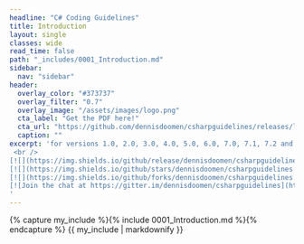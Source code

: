 ```yaml
---
headline: "C# Coding Guidelines"
title: Introduction
layout: single
classes: wide
read_time: false
path: "_includes/0001_Introduction.md"
sidebar:
  nav: "sidebar"
header:
  overlay_color: "#373737"
  overlay_filter: "0.7"
  overlay_image: "/assets/images/logo.png"
  cta_label: "Get the PDF here!"
  cta_url: "https://github.com/dennisdoomen/csharpguidelines/releases/latest"
  caption: ""
excerpt: 'for versions 1.0, 2.0, 3.0, 4.0, 5.0, 6.0, 7.0, 7.1, 7.2 and 7.3
 <br /> 
[![](https://img.shields.io/github/release/dennisdoomen/csharpguidelines.svg?style=for-the-badge&label=Latest)](https://github.com/dennisdoomen/csharpguidelines/releases/latest)
[![](https://img.shields.io/github/stars/dennisdoomen/csharpguidelines.svg?style=for-the-badge&label=Star)](https://github.com/dennisdoomen/csharpguidelines/stargazers)
[![](https://img.shields.io/github/forks/dennisdoomen/csharpguidelines.svg?style=for-the-badge&label=Fork)](https://github.com/dennisdoomen/csharpguidelines/fork)
[![Join the chat at https://gitter.im/dennisdoomen/csharpguidelines](https://img.shields.io/badge/GITTER-join%20chat-green.svg?style=for-the-badge)](https://gitter.im/dennisdoomen/csharpguidelines?utm_source=badge&utm_medium=badge&utm_campaign=pr-badge&utm_content=badge)
'
---
```


{% capture my_include %}{% include 0001_Introduction.md %}{% endcapture %}
{{ my_include | markdownify }}
